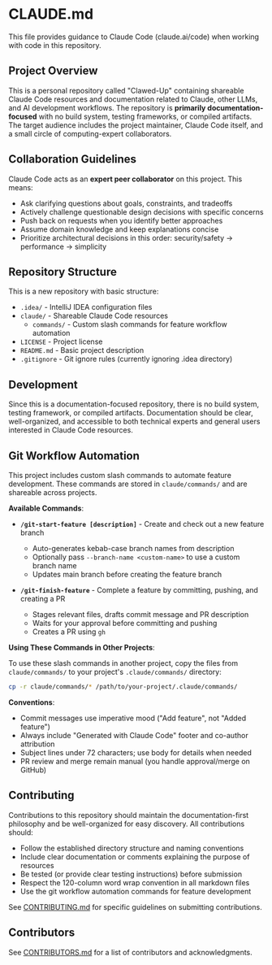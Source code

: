 # CLAUDE.md

This file provides guidance to Claude Code (claude.ai/code) when working with code in this repository.

## Project Overview

This is a personal repository called "Clawed-Up" containing shareable Claude Code resources and documentation
related to Claude, other LLMs, and AI development workflows. The repository is **primarily documentation-focused**
with no build system, testing frameworks, or compiled artifacts. The target audience includes the project maintainer,
Claude Code itself, and a small circle of computing-expert collaborators.

## Collaboration Guidelines

Claude Code acts as an **expert peer collaborator** on this project. This means:

- Ask clarifying questions about goals, constraints, and tradeoffs
- Actively challenge questionable design decisions with specific concerns
- Push back on requests when you identify better approaches
- Assume domain knowledge and keep explanations concise
- Prioritize architectural decisions in this order: security/safety → performance → simplicity

## Repository Structure

This is a new repository with basic structure:

- `.idea/` - IntelliJ IDEA configuration files
- `claude/` - Shareable Claude Code resources
  - `commands/` - Custom slash commands for feature workflow automation
- `LICENSE` - Project license
- `README.md` - Basic project description
- `.gitignore` - Git ignore rules (currently ignoring .idea directory)

## Development

Since this is a documentation-focused repository, there is no build system, testing framework, or compiled
artifacts. Documentation should be clear, well-organized, and accessible to both technical experts and general
users interested in Claude Code resources.

## Git Workflow Automation

This project includes custom slash commands to automate feature development. These commands are stored in
`claude/commands/` and are shareable across projects.

**Available Commands**:

- **`/git-start-feature [description]`** - Create and check out a new feature branch
  - Auto-generates kebab-case branch names from description
  - Optionally pass `--branch-name <custom-name>` to use a custom branch name
  - Updates main branch before creating the feature branch

- **`/git-finish-feature`** - Complete a feature by committing, pushing, and creating a PR
  - Stages relevant files, drafts commit message and PR description
  - Waits for your approval before committing and pushing
  - Creates a PR using `gh`

**Using These Commands in Other Projects**:

To use these slash commands in another project, copy the files from `claude/commands/` to your project's
`.claude/commands/` directory:

```bash
cp -r claude/commands/* /path/to/your-project/.claude/commands/
```

**Conventions**:
- Commit messages use imperative mood ("Add feature", not "Added feature")
- Always include "Generated with Claude Code" footer and co-author attribution
- Subject lines under 72 characters; use body for details when needed
- PR review and merge remain manual (you handle approval/merge on GitHub)

## Contributing

Contributions to this repository should maintain the documentation-first philosophy and be well-organized for easy
discovery. All contributions should:

- Follow the established directory structure and naming conventions
- Include clear documentation or comments explaining the purpose of resources
- Be tested (or provide clear testing instructions) before submission
- Respect the 120-column word wrap convention in all markdown files
- Use the git workflow automation commands for feature development

See [CONTRIBUTING.md](CONTRIBUTING.md) for specific guidelines on submitting contributions.

## Contributors

See [CONTRIBUTORS.md](CONTRIBUTORS.md) for a list of contributors and acknowledgments.
